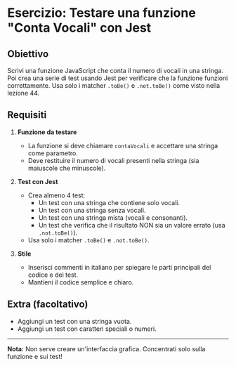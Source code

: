 # Esercizio: Testare una funzione "Conta Vocali" con Jest

## Obiettivo

Scrivi una funzione JavaScript che conta il numero di vocali in una stringa. Poi crea una serie di test usando Jest per verificare che la funzione funzioni correttamente. Usa solo i matcher `.toBe()` e `.not.toBe()` come visto nella lezione 44.

## Requisiti

1. **Funzione da testare**
   - La funzione si deve chiamare `contaVocali` e accettare una stringa come parametro.
   - Deve restituire il numero di vocali presenti nella stringa (sia maiuscole che minuscole).

2. **Test con Jest**
   - Crea almeno 4 test:
     - Un test con una stringa che contiene solo vocali.
     - Un test con una stringa senza vocali.
     - Un test con una stringa mista (vocali e consonanti).
     - Un test che verifica che il risultato NON sia un valore errato (usa `.not.toBe()`).
   - Usa solo i matcher `.toBe()` e `.not.toBe()`.

3. **Stile**
   - Inserisci commenti in italiano per spiegare le parti principali del codice e dei test.
   - Mantieni il codice semplice e chiaro.

## Extra (facoltativo)
- Aggiungi un test con una stringa vuota.
- Aggiungi un test con caratteri speciali o numeri.

---

**Nota:** Non serve creare un'interfaccia grafica. Concentrati solo sulla funzione e sui test!
